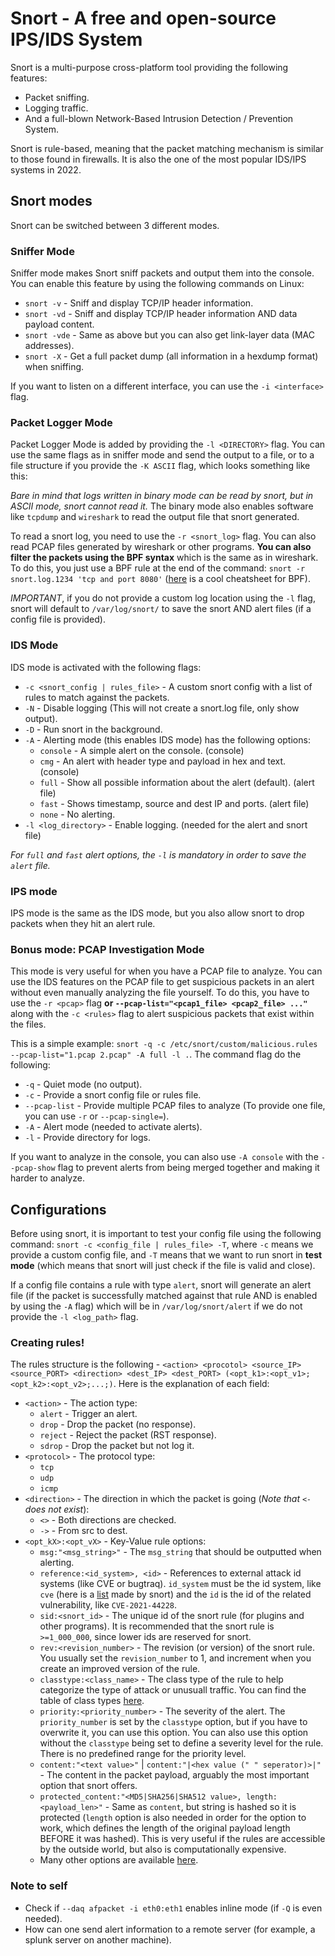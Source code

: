 # Snort - A free and open-source IPS/IDS System

Snort is a multi-purpose cross-platform tool providing the following features:

- Packet sniffing.
- Logging traffic.
- And a full-blown Network-Based Intrusion Detection / Prevention System.

Snort is rule-based, meaning that the packet matching mechanism is similar to those found in firewalls. It is also the one of the most popular IDS/IPS systems in 2022.

## Snort modes

Snort can be switched between 3 different modes.

### Sniffer Mode

Sniffer mode makes Snort sniff packets and output them into the console. You can enable this feature by using the following commands on Linux:

- `snort -v` - Sniff and display TCP/IP header information.
- `snort -vd` - Sniff and display TCP/IP header information AND data payload content.
- `snort -vde` - Same as above but you can also get link-layer data (MAC addresses).
- `snort -X` - Get a full packet dump (all information in a hexdump format) when sniffing.

If you want to listen on a different interface, you can use the `-i <interface>` flag.

### Packet Logger Mode

Packet Logger Mode is added by providing the `-l <DIRECTORY>` flag. You can use the same flags as in sniffer mode and send the output to a file, or to a file structure if you provide the `-K ASCII` flag, which looks something like this:

*Bare in mind that logs written in binary mode can be read by snort, but in ASCII mode, snort cannot read it.* The binary mode also enables software like `tcpdump` and `wireshark` to read the output file that snort generated.

To read a snort log, you need to use the `-r <snort_log>` flag. You can also read PCAP files generated by wireshark or other programs. **You can also filter the packets using the BPF syntax** which is the same as in wireshark. To do this, you just use a BPF rule at the end of the command: `snort -r snort.log.1234 'tcp and port 8080'` ([here](https://www.gigamon.com/content/dam/resource-library/english/guide---cookbook/gu-bpf-reference-guide-gigamon-insight.pdf) is a cool cheatsheet for BPF).

*IMPORTANT*, if you do not provide a custom log location using the `-l` flag, snort will default to `/var/log/snort/` to save the snort AND alert files (if a config file is provided).

### IDS Mode

IDS mode is activated with the following flags:
- `-c <snort_config | rules_file>` - A custom snort config with a list of rules to match against the packets.
- `-N` - Disable logging (This will not create a snort.log file, only show output).
- `-D` - Run snort in the background.
- `-A` - Alerting mode (this enables IDS mode) has the following options:
    - `console` - A simple alert on the console. (console)
    - `cmg` - An alert with header type and payload in hex and text. (console)
    - `full` - Show all possible information about the alert (default). (alert file)
    - `fast` - Shows timestamp, source and dest IP and ports. (alert file)
    - `none` - No alerting.
- `-l <log_directory>` - Enable logging. (needed for the alert and snort file)

*For `full` and `fast` alert options, the `-l` is mandatory in order to save the `alert` file.*

### IPS mode

IPS mode is the same as the IDS mode, but you also allow snort to drop packets when they hit an alert rule.

### Bonus mode: PCAP Investigation Mode

This mode is very useful for when you have a PCAP file to analyze. You can use the IDS features on the PCAP file to get suspicious packets in an alert without even manually analyzing the file yourself. To do this, you have to use the `-r <pcap>` flag **or `--pcap-list="<pcap1_file> <pcap2_file> ..."`** along with the `-c <rules>` flag to alert suspicious packets that exist within the files.

This is a simple example: `snort -q -c /etc/snort/custom/malicious.rules --pcap-list="1.pcap 2.pcap" -A full -l .`. The command flag do the following:

- `-q` - Quiet mode (no output).
- `-c` - Provide a snort config file or rules file.
- `--pcap-list` - Provide multiple PCAP files to analyze (To provide one file, you can use `-r` or `--pcap-single=`).
- `-A` - Alert mode (needed to activate alerts).
- `-l` - Provide directory for logs.

If you want to analyze in the console, you can also use `-A console` with the `--pcap-show` flag to prevent alerts from being merged together and making it harder to analyze.

## Configurations

Before using snort, it is important to test your config file using the following command: `snort -c <config_file | rules_file> -T`, where `-c` means we provide a custom config file, and `-T` means that we want to run snort in **test mode** (which means that snort will just check if the file is valid and close). 

If a config file contains a rule with type `alert`, snort will generate an alert file (if the packet is successfully matched against that rule AND is enabled by using the `-A` flag) which will be in `/var/log/snort/alert` if we do not provide the `-l <log_path>` flag.

### Creating rules!

The rules structure is the following - `<action> <procotol> <source_IP> <source_PORT> <direction> <dest_IP> <dest_PORT> (<opt_k1>:<opt_v1>;<opt_k2>:<opt_v2>;...;)`. Here is the explanation of each field:

- `<action>` - The action type:
    - `alert` - Trigger an alert.
    - `drop` - Drop the packet (no response).
    - `reject` - Reject the packet (RST response).
    - `sdrop` - Drop the packet but not log it.
- `<protocol>` - The protocol type:
    - `tcp`
    - `udp`
    - `icmp`
- `<direction>` - The direction in which the packet is going (*Note that `<-` does not exist*):
    - `<>` - Both directions are checked.
    - `->` - From src to dest.
- `<opt_kX>:<opt_vX>` - Key-Value rule options:
    - `msg:"<msg_string>"` - The `msg_string` that should be outputted when alerting.
    - `reference:<id_system>, <id>` - References to external attack id systems (like CVE or bugtraq). `id_system` must be the id system, like `cve` (here is a [list](http://manual-snort-org.s3-website-us-east-1.amazonaws.com/node31.html#SECTION00442000000000000000) made by snort) and the `id` is the id of the related vulnerability, like `CVE-2021-44228`.
    - `sid:<snort_id>` - The unique id of the snort rule (for plugins and other programs). It is recommended that the snort rule is `>=1_000_000`, since lower ids are reserved for snort.
    - `rev:<revision_number>` - The revision (or version) of the snort rule. You usually set the `revision_number` to 1, and increment when you create an improved version of the rule.
    - `classtype:<class_name>` - The class type of the rule to help categorize the type of attack or unusuall traffic. You can find the table of class types [here](http://manual-snort-org.s3-website-us-east-1.amazonaws.com/node31.html#SECTION00446200000000000000).
    - `priority:<priority_number>` - The severity of the alert. The `priority_number` is set by the `classtype` option, but if you have to overwrite it, you can use this option. You can also use this option without the `classtype` being set to define a severity level for the rule. There is no predefined range for the priority level.
    - `content:"<text value>"` | `content:"|<hex value (" " seperator)>|"` - The content in the packet payload, arguably the most important option that snort offers.
    - `protected_content:"<MD5|SHA256|SHA512 value>, length:<payload_len>"` - Same as `content`, but string is hashed so it is protected (`length` option is also needed in order for the option to work, which defines the length of the original payload length BEFORE it was hashed). This is very useful if the rules are accessible by the outside world, but also is computationally expensive.
    - Many other options are available [here](http://manual-snort-org.s3-website-us-east-1.amazonaws.com/node32.html).
    
### Note to self

- Check if `--daq afpacket -i eth0:eth1` enables inline mode (if `-Q` is even needed).
- How can one send alert information to a remote server (for example, a splunk server on another machine).
